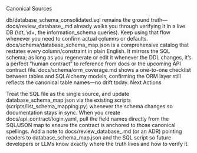 Canonical Sources

db/database_schema_consolidated.sql remains the ground truth—docs/review_database_.md already walks you through verifying it in a live DB (\dt, \d+, the information_schema queries). Keep using that flow whenever you need to confirm actual columns or defaults.
docs/schema/database_schema_map.json is a comprehensive catalog that restates every column/constraint in plain English. It mirrors the SQL schema; as long as you regenerate or edit it whenever the DDL changes, it’s a perfect “human contract” to reference from docs or the upcoming API contract file.
docs/schema/orm_coverage.md shows a one-to-one checklist between tables and SQLAlchemy models, confirming the ORM layer still reflects the canonical table names—no drift today.
Next Actions

Treat the SQL file as the single source, and update database_schema_map.json via the existing scripts (scripts/list_schema_mapping.py) whenever the schema changes so documentation stays in sync.
When you create docs/api_contract/login.yaml, pull the field names directly from the SQL/JSON map to ensure the contract is anchored to those canonical spellings.
Add a note to docs/review_database_.md (or an ADR) pointing readers to database_schema_map.json and the SQL script so future developers or LLMs know exactly where the truth lives and how to verify it.